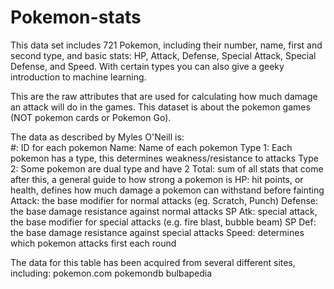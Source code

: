# Pokemon-stats
This data set includes 721 Pokemon, including their number, name, first and second type, and basic stats: HP, Attack, Defense, Special Attack, Special Defense, and Speed. With certain types you can also give a geeky introduction to machine learning.  

This are the raw attributes that are used for calculating how much damage an attack will do in the games. This dataset is about the pokemon games (NOT pokemon cards or Pokemon Go).  

The data as described by Myles O'Neill is:  
#: ID for each pokemon 
Name: Name of each pokemon 
Type 1: Each pokemon has a type, this determines weakness/resistance to attacks 
Type 2: Some pokemon are dual type and have 2 
Total: sum of all stats that come after this, a general guide to how strong a pokemon is 
HP: hit points, or health, defines how much damage a pokemon can withstand before fainting 
Attack: the base modifier for normal attacks (eg. Scratch, Punch) 
Defense: the base damage resistance against normal attacks 
SP Atk: special attack, the base modifier for special attacks (e.g. fire blast, bubble beam) 
SP Def: the base damage resistance against special attacks 
Speed: determines which pokemon attacks first each round 

The data for this table has been acquired from several different sites, including:  pokemon.com pokemondb bulbapedia
